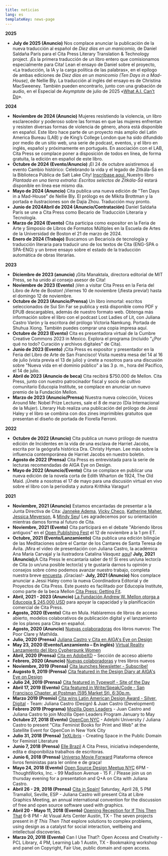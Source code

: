 ```yaml
---
title: noticias
lang: es
templateKey: news-page
---
```

**2025**

* **July de 2025 (Anuncio)** Nos complace anunciar la publicación de la nueva traducción al español de *Diez días en un manicomio,* de Daniel Saldaña París para el Cita Press Literary Translation & Technology project. ¡Es la primera traducción de un libro entero que comisionamos especialmente para Cita! Lean el ensayo de Daniel sobre el proyecto, «La traducción, la IA y la carga política de las palabras», en el epílogo de ambas ediciones de *Diez días en un manicomio (Ten Days in a Mad-House)*, de Nellie Bly. La traducción al inglés del ensayo es de Christina MacSweeney. También pueden encontrarlo, junto con una grabación de audio, en el Especial de *Asymptote* de julio de 2025 «[What A.I. Can't Do](https://www.asymptotejournal.com/special-feature/translation-ai-and-the-political-weight-of-words-daniel-saldana-paris/)».

**2024**

* **Noviembre de 2024 (Anuncio)** Mujeres resistiendo la violencia, un libro esclarecedor y poderoso sobre las formas en que las mujeres enfrentan y resisten diversas formas de violencia de género, ahora está disponible en español.
  Este libro hace parte de un proyecto más amplio del Latin America Bureau (LAB) y de King’s College London que ha sido difundido por medio de un sitio web, una serie de podcast, eventos, y el libro en inglés, español y próximamente en portugués. En asociación con el LAB, Cita Press se complace poner a disposición de todos en línea, de forma gratuita, la edición en español de este libro. 
* **Octubre de 2024 (Evento/Anuncio)** ¡El 24 de octubre asistiremos al evento Cambio histórico: Celebrando la vida y el legado de Zitkála-Šá en la Biblioteca Pública de Salt Lake City! [Inscríbase aquí. ](https://events.womenshistory.org/events/historic-change-zitkala-sa/)Nuestro libro *Plantada en una tierra extraña: Escritos selectos de Zitkála-Šá* estará disponible en línea ese mismo día.
* **Mayo de 2024 (Anuncio)** Cita publica una nueva edición de "Ten Days in a Mad-House" de Nellie Bly. El prólogo es de Mikita Brottman y la portada e ilustraciones son de Dajia Zhou. Traducción muy pronto.
* **Junio de 2024Abril de 2024 (Anuncio/Contratación)** Daniel Saldaña París se une a Cita Press como Becario de Traducción Literaria y Tecnología.
* **Marzo de 2024 (Evento)** Cita participa como expositor en la Feria de Arte y Simposio de Libros de Formatos Múltiples en la Escuela de Artes de la Universidad de Boston el 21 de marzo de 2024.
* **Enero de 2024 (Trabajo)** Buscamos un Becario/a de tecnología y traducción literaria para traducir uno de los textos de Cita (ENG-SPA o SPA-ENG) y un breve ensayo sobre el estado de la traducción automática de obras literarias. 

**2023**

* **Diciembre de 2023 (anuncio)** ¡Gita Manaktala, directora editorial de MIT Press, se ha unido al consejo asesor de Cita!
* **Noviembre de 2023 (Evento)** ¡Ven a visitar Cita Press en la Feria del Libro de Arte de Boston! ¡Viernes 10 de noviembre (¡fiesta previa!) hasta el domingo 12 de noviembre.
* **Octubre de 2023 (Anuncio/Prensa)** Un libro inmortal: escritos seleccionados de Sui Sin Far se publica y está disponible como PDF y EPUB descargables, además de nuestro formato web. Obtenga más información sobre el libro con el podcast Lost Ladies of Lit, con Juliana Castro Varón y la escritora del prólogo Victoria Namkung. Portada de Shuhua Xiong. También puedes comprar una copia impresa aquí.
* **Octubre de 2023 (Evento)** Cita es presentadora virtual de la Cumbre Creative Commons 2023 in Mexico. Explora el programa (incluido "¿Por qué no todo? Curación y archivos digitales" de Cita).
* **Junio de 2023 (Evento)** ¡Cita Press es expositor y presentador en la Feria del Libro de Arte de San Francisco! Visita nuestra mesa del 14 al 16 de julio (vista previa el 13 de julio) y únete a nosotros para una discusión sobre "Nueva vida en el dominio público" a las 3 p. m., hora del Pacífico, el 14 de julio.
* **Abril de 2023 (Anuncio de beca)** Cita recibirá $750.000 de Mellon. Cita Press, junto con nuestro patrocinador fiscal y socio de cultivo comunitario Educopia Institute, se complace en anunciar un nuevo premio de la Fundación Mellon.
* **Marzo de 2023 (Anuncio/Prensa)** Nuestra nueva colección, Voices Around Me: Nobel Prize Lectures, sale el 8 de marzo (Día Internacional de la Mujer). Literary Hub realiza una publicación del prólogo de Jessi Haley y el libro se combina con dos zines imprimibles gratuitos que presentan el diseño de portada de Fiorella Ferroni.

**2022**

* **Octubre de 2022 (Anuncio)** Cita publica un nuevo prólogo de nuestra edición de Incidentes en la vida de una esclava de Harriet Jacobs, escrita por la geógrafa histórica Dra. Christy Hyman. Lee más sobre la influencia contemporánea de Harriet Jacobs en nuestro boletín.
* **Agosto de 2022 (Prensa)** Cita Press es entrevistada para la serie de lecturas recomendadas de AIGA Eye on Design.
* **Mayo de 2022 (Anuncio/Evento)** Cita se complace en publicar una nueva edición de la novela corta de Edith Wharton de 1924, The Old Maid. ¡Únete a nosotras el 17 de mayo para una discusión virtual en vivo sobre el libro con la periodista y autora Krithika Varagur!

**2021**

* **Noviembre, 2021 (Anuncio)** Estamos encantadas de presentar a la Junta Directiva de Cita: [Janneke Adema](https://openreflections.wordpress.com/), [Vicky Checo](https://knightfoundation.org/employee/vicky-checo/), [Katherine Maher](https://twitter.com/krmaher), [Jessica Meyerson](https://educopia.org/jessica-meyerson/), & [Mindy Seu](https://mindyseu.com/)! Les agradecemos por su orientación mientras damos forma al futuro de Cita.
* **Noviembre, 2021 (Evento)** Cita participará en el debate "Abriendo libros antiguos" en el [Open Publishing Fest](https://openpublishingfest.org/) el 12 de noviembre a la 1 pm ET.
* **Octubre, 2021 (Evento/Lanzamiento)** Cita publica una edición bilingüe de las Meditaciones sobre el Cantar de los Cantares de Santa Teresa de Ávila. ¡Mira el video de presentación con Juliana Castro, la académica Ana María Carvajal y la ilustradora Catalina Vásquez [aquí](https://www.youtube.com/watch?v=AYd_gXzeqM0)!
  **July, 2021 (Anuncio)**¡A Cita Press le encantaría saber de ti! Si eres un/una lector/a de Cita (o un/una posible lector/a) y te gustaría darnos tu opinión y consejos sobre cómo podemos avanzar nuestro trabajo, completa nuestra breve [encuesta](https://forms.gle/gCnLt6umVVYKLDp39). ¡Gracias!- **July, 2021 (Anuncio)** Nos complace anunciar a Jessi Haley como la nueva Coordinadora Editorial y de Proyectos de Cita Press. Este puesto es facilitado por Educopia Institute, como parte de la beca Mellon [Cita Press: Getting Fit](https://educopia.org/cita-press-getting-fit/).
* **Abril, 2021 - 2023 (Anuncio)** [La Fundación Andrew W. Mellon otorga a Educopia $ 245,000 USD](https://educopia.org/cita-press-getting-fit/) para apoyar la capacidad y la planificación comercial de Cita Press.
* **Agosto, 2020 (Evento)** Cita en Mula. Hablaremos de libros de acceso abierto, modelos colaborativos de publicación digital y el lanzamiento de los planes para Cita en español.
* **Agosto, 2020 (Anuncio)** [Nuevas colaboradoras](/ajax/collaborate.html) dos libros nuevos: The Poor Clare y Mathilda.
* **Julio, 2020 (Prensa)** [Juliana Castro y Cita en AIGA's Eye on Design](https://eyeondesign.aiga.org/what-is-designs-role-in-violating-or-upholding-digital-rights/)
* **May 23, 2020 (Evento/Lanzamiento – En inglés)** [Virtual Reality Lanzamiento del libro Cypherpunk Women](https://www.youtube.com/watch?v=YSGrlGHcgWI&feature=youtu.be)
* **Abril, 2020 (Prensa)** [Cita en AdobeXD](https://xd.adobe.com/ideas/perspectives/social-impact/design-violating-or-upholding-digital-rights/) – Sección de acceso abierto
* **Febrero, 2020 (Anuncio)** [Nuevas colaboradoras](/ajax/collaborate.html) y tres libros nuevos
* **Noviembre, 2019 (Prensa)** [Cita launches Newsletter - Subscribe!](https://citapress.org/newsletter)
* **Augosto 9, 2019 (Prensa)** [Cita featured in the Design Diary at AIGA's Eye on Design](https://eyeondesign.aiga.org/no-258-inside-debbie-millmans-text-based-art-collection-the-sex-ads-that-dont-make-it-on-the-subway-more/)
* **Julio 24, 2019 (Prensa)** [Cita featured in Typewolf - Site of the Day](https://www.typewolf.com/site-of-the-day/cita-press)
* **Abril 17, 2019 (Evento)** [Cita featured in Write/Speak/Code - San Francisco Chapter, at Postman (595 Market St), 6:30p.m.](https://www.meetup.com/WriteSpeakCode-SFBay/events/258027001/)
* **Marzo 2019 (Premio)** [Cita wins Latin American Design Award - Silver, Digital](https://awards.latinamericandesign.org/finalistas/cita-press/?g2018=g-20-18) - Team: Juliana Castro (Design) & Juan Castro (Development)
* **Febrero 2019 (Programa)** [Mozilla Open Leaders](https://foundation.mozilla.org/en/opportunity/mozilla-open-leaders/round-7/participants/participants---cohort-d/) - Juan Castro and Juliana Castro to join Mozilla Open Leaders Program January to May
* **Octubre 27, 2018 (Evento)** [OpenCon NYC](https://www.opencon2018.org/opencon_2018_new_york_city/) - Adelphi University / Juliana Castro to present "Cita: Feminist Books for Print and Web" at the Satellite Event for OpenCon in New York City
* **Julio 31, 2018 (Prensa)** [TeXLibris](https://blogs.lib.utexas.edu/texlibris/2018/07/31/creating-space-in-the-public-domain-for-feminist-literature/) - Creating Space in the Public Domain for Feminist Literature
* **Junio 7, 2018 (Prensa)** [Elle Brazil](https://www.facebook.com/ElleBrasil/posts/10156722882284050?comment_id=10156723882854050&comment_tracking=%7B%22tn%22%3A%22R0%22%7D/) A Cita Press, iniciativa independente, edita e disponibiliza trabalhos de escritoras.
* **Junio 6, 2018 (Prensa)** [Universo Movie Forward](https://universomovieforward.com/2018/06/06/plataforma-oferece-livros-feministas-para-ler-online-e-de-graca/) Plataforma oferece livros feministas para ler online e de graça!
* **Mayo 24, 2018 (Evento)** [Open Source Design Meetup NYC](https://www.eventbrite.com/e/open-source-design-meetup-tickets-46161272609/) 6PM - ThoughtWorks, Inc. - 99 Madison Avenue - 15 F. / Please join us on thursday evening for a presentation and Q+A on Cita with Juliana Castro.
* **Abril 26 - 29, 2018 (Prensa)** [Cita in Spain!](https://libregraphicsmeeting.org/2018/) Saturday, April 28, 5 PM Tramallol, Seville, ESP - Juliana Castro will present Cita at Libre Graphics Meeting, an annual international convention for the discussion of free and open source software used with graphics.
* **Abril 20 - Mayo 11, 2018 (Evento)** [Opening Reception for If This Then That](https://art.utexas.edu/event/if-then-2018-design-mfa-exhibition) 6-8 PM - At Visual Arts Center Austin, TX - The seven projects present in *If This Then That* explore solutions to complex problems, using design as a catalyst for social interaction, wellbeing and intellectual discoveries.
* **Marzo 20, 2018 (Evento)** Can I Use That?: Open Access and Creativity - PCL Library, 4 PM, Learning Lab 1 Austin, TX - Bookmaking workshop and panel on Copyright, Fair Use, public domain and open access.
